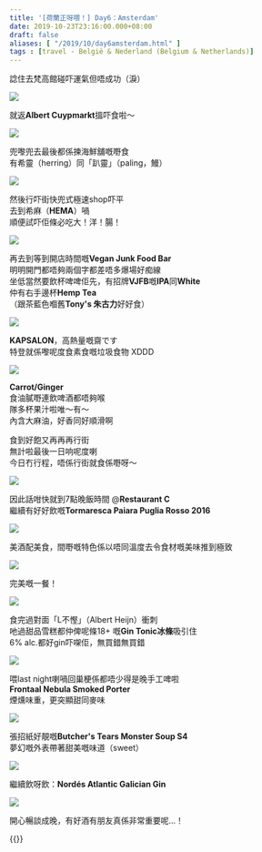 ```yaml
---
title: '[荷蘭正呀喂！] Day6：Amsterdam'
date: 2019-10-23T23:16:00.000+08:00
draft: false
aliases: [ "/2019/10/day6amsterdam.html" ]
tags : [travel - België & Nederland (Belgium & Netherlands)]
---
```


諗住去梵高館碰吓運氣但唔成功（淚）  

![](/images/amsterdam6z1.jpg)

就返**Albert Cuypmarkt**搵吓食啦～  

![](/images/amsterdam6z2.jpg)

兜嚟兜去最後都係揀海鮮舖嘅嘢食  
有希靈（herring）同「趴靈」（paling，鰻）  

![](/images/amsterdam6z3.jpg)

然後行吓街快兜式極速shop吓平  
去到希麻（**HEMA**）喎  
順便試吓佢條必吃大！洋！腸！  

![](/images/amsterdam6z4.jpg)

再去到等到開店時間嘅**Vegan Junk Food Bar**  
明明開門都唔夠兩個字都差唔多爆場好痴線  
坐低當然要飲杯啤啤佢先，有招牌**VJFB**嘅**IPA**同**White**  
仲有右手邊杯**Hemp Tea**  
（跟茶藍色嗰舊**Tony's 朱古力**好好食）  

![](/images/amsterdam6z5.jpg)

**KAPSALON**，高熱量嘅齋です  
特登就係嚟呢度食素食嘅垃圾食物 XDDD  

![](/images/amsterdam6z6.jpg)

**Carrot/Ginger**  
食油膩嘢連飲啤酒都唔夠喉  
隊多杯果汁啦唯～有～  
內含大麻油，好香同好順滑啊  
  
食到好飽又再再再行街  
無計啦最後一日响呢度喇  
今日冇行程，唔係行街就食係嘢呀～  

![](/images/amsterdam6z7.jpg)

因此話咁快就到7點晚飯時間 @**Restaurant C**  
繼續有好好飲嘅**Tormaresca Paiara Puglia Rosso 2016**  

![](/images/amsterdam6z8.jpg)

美酒配美食，間嘢嘅特色係以唔同溫度去令食材嘅美味推到極致  

![](/images/amsterdam6z9.jpg)

完美嘅一餐！  

![](/images/amsterdam6z10.jpg)

食完過對面「L不慳」（Albert Heijn）衝刺  
吔過甜品雪糕都仲俾呢條18+ 嘅**Gin Tonic冰條**吸引住  
6% alc.都好gin吓㗎佢，無買錯無買錯  

![](/images/amsterdam6z11.jpg)

喂last night喇喎回巢梗係都唔少得是晚手工啤啦  
**Frontaal Nebula Smoked Porter**  
煙燻味重，更突顯甜同麥味  

![](/images/amsterdam6z12.jpg)

張招紙好靚嘅**Butcher's Tears Monster Soup S4**  
夢幻嘅外表帶著甜美嘅味道（sweet）  

![](/images/amsterdam6z13.jpg)

繼續飲呀飲：**Nordés Atlantic Galician Gin**  

![](/images/amsterdam6z14.jpg)

開心暢談成晚，有好酒有朋友真係非常重要呢...！  
  
  

{{<amsterdam>}}  
